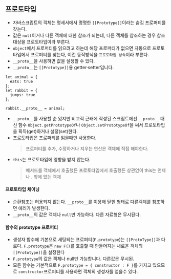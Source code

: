 ## 프로토타입

- 자바스크립트의 객체는 명세서에서 명명한 `[[Prototype]]`이라는 숨김 프로퍼티를 갖는다.
- 값은 `null`이거나 다른 객체에 대한 참조가 되는데, 다른 객체를 참조하는 경우 참조 대상을 프로토타입이라 부른다.
- `object`에서 프로퍼티를 읽으려고 하는데 해당 프로퍼티가 없으면 자동으로 프로토타입에서 프로퍼티를 찾는다, 이런 동작방식을 `프로토타입 상속`이라 부른다.
- `__proto__`을 사용하면 값을 설정할 수 있다.
- `__proto__`는 `[[Prototype]]`용 getter·setter입니다.

```
let animal = {
  eats: true
};
let rabbit = {
  jumps: true
};

rabbit.__proto__ = animal;
```

- `__proto__`를 사용할 순 있지만 비교적 근래에 작성된 스크립트에선 `__proto__` 대신 함수 `Object.getPrototypeOf`나 `Object.setPrototypeOf`을 써서 프로토타입을 획득(get)하거나 설정(set)한다.
- 프로토타입은 프로퍼티를 읽을때만 사용한다.
  > 프로퍼티를 추가, 수정하거나 지우는 연산은 객체에 직접 해야한다.
- `this`는 프로토타입에 영향을 받지 않는다.
  > 메서드를 객체에서 호출했든 프로토타입에서 호출했든 상관없이 this는 언제나 . 앞에 있는 객체

#### 프로토타입 체이닝

- 순환참조는 허용되지 않는다. `__proto__`를 이용해 닫힌 형태로 다른객체를 참조하면 에러가 발생한다.
- `__proto__`의 값은 객체나 `null`만 가능하다. 다른 자료형은 무시된다.

#### 함수의 prototype 프로퍼티

- 생성자 함수에 기본으로 세팅되는 프로퍼티(`F.prototype`)는 `[[ProtoType]]`과 다르다. `F.prototype`은 `new F()`를 호출할 때 만들어지는 새로운 객체의 `[[Prototype]]`을 설정한다
- `F.prototype`의 값은 객체나 null만 가능합니다. 다른값은 무시된.
- 모든 함수는 기본적으로 `F.prototype = { constructor : F }`를 가지고 있으므로 `constructor`프로퍼티를 사용하면 객체의 생성자를 얻을수 있다.
